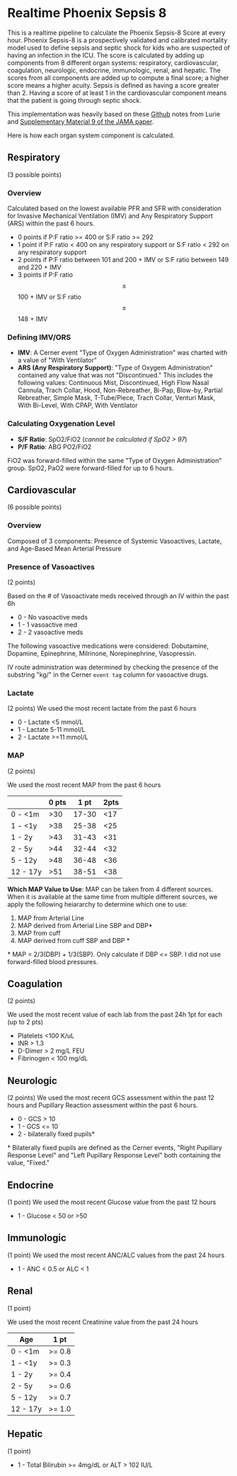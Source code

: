 # Realtime Phoenix Sepsis 8 
This is a realtime pipeline to calculate the Phoenix Sepsis-8 Score at every hour.
Phoenix Sepsis-8 is a prospectively validated and calibrated mortality model used to define sepsis and septic shock for kids who are suspected of having an infection in the ICU. The score is calculated by adding up components from 8 different organ systems: respiratory, cardiovascular, coagulation, neurologic, endocrine, immunologic, renal, and hepatic. The scores from all components are added up to compute a final score; a higher score means a higher acuity. Sepsis is defined as having a score greater than 2. Having a score of at least 1 in the cardiovascular component means that the patient is going through septic shock.

This implementation was heavily based on these [Github](https://cu-dbmi-peds.github.io/phoenix/articles/ehr_implementation_notes.html) notes from Lurie and [Supplementary Material 9 of the JAMA paper](https://docs.google.com/spreadsheets/d/1dzkRYRq-ehlqXpVw0DeMecpYPWbqJULDxmiNrc12rBs/edit?usp=sharing).

Here is how each organ system component is calculated.

## Respiratory
(3 possible points)

### Overview
Calculated based on the lowest available PFR and SFR with consideration for Invasive Mechanical Ventilation (IMV) and Any Respiratory Support (ARS) within the past 6 hours.

* 0 points if P:F ratio >= 400 or S:F ratio >= 292
* 1 point if P:F ratio < 400 on any respiratory support or S:F ratio < 292 on any respiratory support
* 2 points if P:F ratio between 101 and 200 + IMV or S:F ratio between 149 and 220 + IMV
* 3 points if P:F ratio $$\leq$$ 100 + IMV or S:F ratio $$\leq$$ 148 + IMV

### Defining IMV/ORS
* **IMV**: A Cerner event "Type of Oxygen Administration" was charted with a value of "With Ventilator"
* **ARS (Any Respiratory Support)**: "Type of Oxygem Administration" contained any value that was not "Discontinued." This includes the following values: Continuous Mist, Discontinued, High Flow Nasal Cannula, Trach Collar, Hood, Non-Rebreather, Bi-Pap, Blow-by, Partial Rebreather, Simple Mask, T-Tube/Piece, Trach Collar, Venturi Mask, With Bi-Level, With CPAP, With Ventilator

### Calculating Oxygenation Level
* **S/F Ratio**: SpO2/FiO2 (_cannot be calculated if SpO2 > 97_)
* **P/F Ratio**: ABG PO2/FiO2

FiO2 was forward-filled within the same "Type of Oxygen Administration" group. SpO2, PaO2 were forward-filled for up to 6 hours.

## Cardiovascular
(6 possible points)

### Overview 
Composed of 3 components: Presence of Systemic Vasoactives, Lactate, and Age-Based Mean Arterial Pressure

### Presence of Vasoactives
(2 points)

Based on the # of Vasoactivate meds received through an IV within the past 6h
* 0 - No vasoactive meds
* 1 - 1 vasoactive med
* 2 - 2 vasoactive meds

The following vasoactive medications were considered: Dobutamine, Dopamine, Epinephrine, Milrinone, Norepinephrine, Vasopressin.

IV route administration was determined by checking the presence of the substring "kg/" in the Cerner `event tag` column for vasoactive drugs.

### Lactate
(2 points)
We used the most recent lactate from the past 6 hours

* 0 - Lactate <5 mmol/L
* 1 - Lactate 5-11 mmol/L
* 2 - Lactate >=11 mmol/L


### MAP
(2 points)

We used the most recent MAP from the past 6 hours

|          | 0 pts | 1 pt  | 2pts |
|----------|-------|-------|------|
| 0 - <1m  | >30   | 17-30 | <17  |
| 1 - <1y  | >38   | 25-38 | <25  |
| 1 - 2y   | >43   | 31-43 | <31  |
| 2 - 5y   | >44   | 32-44 | <32  |
| 5 - 12y  | >48   | 36-48 | <36  |
| 12 - 17y | >51   | 38-51 | <38  |

**Which MAP Value to Use**: MAP can be taken from 4 different sources. When it is available at the same time from multiple different sources, we apply the following heiararchy to determine which one to use:
1. MAP from Arterial Line
2. MAP derived from Arterial Line SBP and DBP*
3. MAP from cuff
4. MAP derived from cuff SBP and DBP *

\* MAP = 2/3(DBP) + 1/3(SBP). Only calculate if DBP <= SBP. I did not use forward-filled blood pressures.

## Coagulation
(2 points)

We used the most recent value of each lab from the past 24h
1pt for each (up to 2 pts)
* Platelets <100 K/uL 
* INR > 1.3
* D-Dimer > 2 mg/L FEU
* Fibrinogen < 100 mg/dL

## Neurologic
(2 points)
We used the most recent GCS assessment within the past 12 hours and Pupillary Reaction assessment within the past 6 hours.

* 0 - GCS > 10
* 1 - GCS <= 10
* 2 - bilaterally fixed pupils*

\* Bilaterally fixed pupils are defined as the Cerner events, "Right Pupillary Response Level" and "Left Pupillary Response Level" both containing the value, "Fixed." 


## Endocrine
(1 point)
We used the most recent Glucose value from the past 12 hours

* 1 - Glucose < 50 or >50

## Immunologic
(1 point)
We used the most recent ANC/ALC values from the past 24 hours

* 1 - ANC < 0.5 or ALC < 1

## Renal
(1 point)

We used the most recent Creatinine value from the past 24 hours

|   Age    |  1 pt  |
|----------|--------|
| 0 - <1m  | >= 0.8 |
| 1 - <1y  | >= 0.3 |
| 1 - 2y   | >= 0.4 |
| 2 - 5y   | >= 0.6 |
| 5 - 12y  | >= 0.7 |
| 12 - 17y | >= 1.0 |

## Hepatic
(1 point)

* 1 - Total Bilirubin >= 4mg/dL or ALT > 102 IU/L


